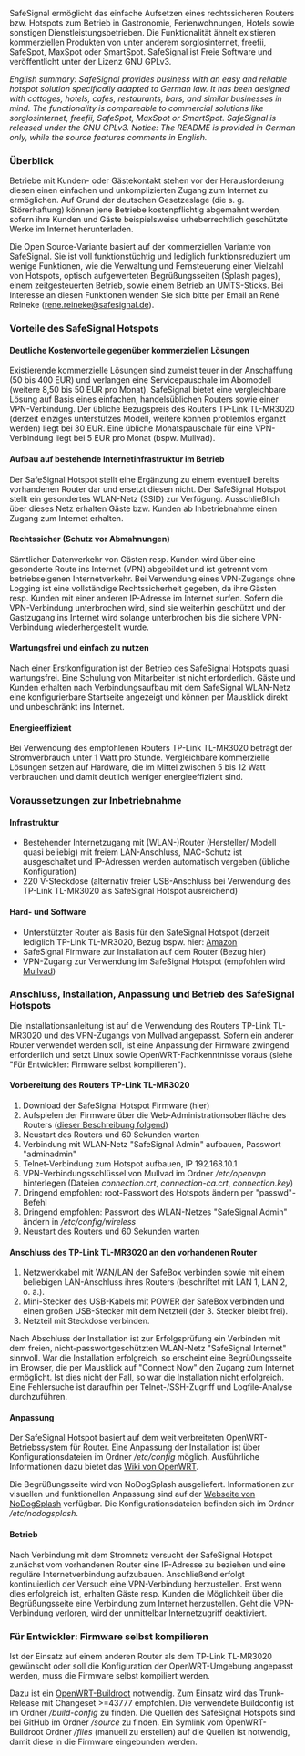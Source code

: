 SafeSignal ermöglicht das einfache Aufsetzen eines rechtssicheren Routers bzw. Hotspots zum Betrieb in Gastronomie, Ferienwohnungen, Hotels sowie sonstigen Dienstleistungsbetrieben. Die Funktionalität ähnelt existieren kommerziellen Produkten von unter anderem sorglosinternet, freefii, SafeSpot, MaxSpot oder SmartSpot.
SafeSignal ist Freie Software und veröffentlicht unter der Lizenz GNU GPLv3.

*English summary: SafeSignal provides business with an easy and reliable hotspot solution specifically adapted to German law. It has been designed with cottages, hotels, cafes, restaurants, bars, and similar businesses in mind. The functionality is compareable to commercial solutions like sorglosinternet, freefii, SafeSpot, MaxSpot or SmartSpot. SafeSignal is released under the GNU GPLv3. Notice: The README is provided in German only, while the source features comments in English.*

### Überblick
Betriebe mit Kunden- oder Gästekontakt stehen vor der Herausforderung diesen einen einfachen und unkomplizierten Zugang zum Internet zu ermöglichen. Auf Grund der deutschen Gesetzeslage (die s. g. Störerhaftung) können jene Betriebe kostenpflichtig abgemahnt werden, sofern ihre Kunden und Gäste beispielsweise urheberrechtlich geschützte Werke im Internet herunterladen.

Die Open Source-Variante basiert auf der kommerziellen Variante von SafeSignal. Sie ist voll funktionstüchtig und lediglich funktionsreduziert um wenige Funktionen, wie die Verwaltung und Fernsteuerung einer Vielzahl von Hotspots, optisch aufgewerteten Begrüßungsseiten (Splash pages), einem zeitgesteuerten Betrieb, sowie einem Betrieb an UMTS-Sticks. Bei Interesse an diesen Funktionen wenden Sie sich bitte per Email an René Reineke (rene.reineke@safesignal.de).

### Vorteile des SafeSignal Hotspots
#### Deutliche Kostenvorteile gegenüber kommerziellen Lösungen
Existierende kommerzielle Lösungen sind zumeist teuer in der Anschaffung (50 bis 400 EUR) und verlangen eine  Servicepauschale im Abomodell (weitere 8,50 bis 50 EUR pro Monat). SafeSignal bietet eine vergleichbare Lösung auf Basis eines einfachen, handelsüblichen Routers sowie einer VPN-Verbindung. Der übliche Bezugspreis des Routers TP-Link TL-MR3020 (derzeit einziges unterstützes Modell, weitere können problemlos ergänzt werden) liegt bei 30 EUR. Eine übliche Monatspauschale für eine VPN-Verbindung liegt bei 5 EUR pro Monat (bspw. Mullvad).

#### Aufbau auf bestehende Internetinfrastruktur im Betrieb
Der SafeSignal Hotspot stellt eine Ergänzung zu einem eventuell bereits vorhandenen Router dar und ersetzt diesen nicht. Der SafeSignal Hotspot stellt ein gesondertes WLAN-Netz (SSID) zur Verfügung. Ausschließlich über dieses Netz erhalten Gäste bzw. Kunden ab Inbetriebnahme einen Zugang zum Internet erhalten.

#### Rechtssicher (Schutz vor Abmahnungen)
Sämtlicher Datenverkehr von Gästen resp. Kunden wird über eine gesonderte Route ins Internet (VPN) abgebildet und ist getrennt vom betriebseigenen Internetverkehr. Bei Verwendung eines VPN-Zugangs ohne Logging ist eine vollständige Rechtssicherheit gegeben, da ihre Gästen resp. Kunden mit einer anderen IP-Adresse im Internet surfen. Sofern die VPN-Verbindung unterbrochen wird, sind sie weiterhin geschützt und der Gastzugang ins Internet wird solange unterbrochen bis die sichere VPN-Verbindung wiederhergestellt wurde.

#### Wartungsfrei und einfach zu nutzen
Nach einer Erstkonfiguration ist der Betrieb des SafeSignal Hotspots quasi wartungsfrei. Eine Schulung von Mitarbeiter ist nicht erforderlich. Gäste und Kunden erhalten nach Verbindungsaufbau mit dem SafeSignal WLAN-Netz eine konfigurierbare Startseite angezeigt und können per Mausklick direkt und unbeschränkt ins Internet.

#### Energieeffizient
Bei Verwendung des empfohlenen Routers TP-Link TL-MR3020 beträgt der Stromverbrauch unter 1 Watt pro Stunde. Vergleichbare kommerzielle Lösungen setzen auf Hardware, die im Mittel zwischen 5 bis 12 Watt verbrauchen und damit deutlich weniger energieeffizient sind.

### Voraussetzungen zur Inbetriebnahme

#### Infrastruktur
* Bestehender Internetzugang mit (WLAN-)Router (Hersteller/ Modell quasi beliebig) mit freiem LAN-Anschluss, MAC-Schutz ist ausgeschaltet und IP-Adressen werden automatisch vergeben (übliche Konfiguration)
* 220 V-Steckdose (alternativ freier USB-Anschluss bei Verwendung des TP-Link TL-MR3020 als SafeSignal Hotspot ausreichend)

#### Hard- und Software
* Unterstützter Router als Basis für den SafeSignal Hotspot (derzeit lediglich TP-Link TL-MR3020, Bezug bspw. hier: [Amazon](http://www.amazon.de/TP-Link-TL-MR3020-WLAN-Router-frustfreie-Verpackung/dp/B00634PLTW/)
* SafeSignal Firmware zur Installation auf dem Router (Bezug hier)
* VPN-Zugang zur Verwendung im SafeSignal Hotspot (empfohlen wird [Mullvad](http://www.mullvad.net))

### Anschluss, Installation, Anpassung und Betrieb des SafeSignal Hotspots
Die Installationsanleitung ist auf die Verwendung des Routers TP-Link TL-MR3020 und des VPN-Zugangs von Mullvad angepasst. Sofern ein anderer Router verwendet werden soll, ist eine Anpassung der Firmware zwingend erforderlich und setzt Linux sowie OpenWRT-Fachkenntnisse voraus (siehe "Für Entwickler: Firmware selbst kompilieren").

#### Vorbereitung des Routers TP-Link TL-MR3020
1. Download der SafeSignal Hotspot Firmware (hier)
2. Aufspielen der Firmware über die Web-Administrationsoberfläche des Routers ([dieser Beschreibung folgend](http://wiki.openwrt.org/toh/tp-link/tl-mr3020#method_using_web_gui_recommended))
3. Neustart des Routers und 60 Sekunden warten
4. Verbindung mit WLAN-Netz "SafeSignal Admin" aufbauen, Passwort "adminadmin"
5. Telnet-Verbindung zum Hotspot aufbauen, IP 192.168.10.1
6. VPN-Verbindungsschlüssel von Mullvad im Ordner */etc/openvpn* hinterlegen (Dateien *connection.crt*, *connection-ca.crt*, *connection.key*)
7. Dringend empfohlen: root-Passwort des Hotspots ändern per "passwd"-Befehl
8. Dringend empfohlen: Passwort des WLAN-Netzes "SafeSignal Admin" ändern in */etc/config/wireless*
9. Neustart des Routers und 60 Sekunden warten

#### Anschluss des TP-Link TL-MR3020 an den vorhandenen Router
1. Netzwerkkabel mit WAN/LAN der SafeBox verbinden sowie mit einem beliebigen LAN-Anschluss ihres Routers (beschriftet mit LAN 1, LAN 2, o. ä.).
2. Mini-Stecker des USB-Kabels mit POWER der SafeBox verbinden und einen großen USB-Stecker mit dem Netzteil (der 3. Stecker bleibt frei).
3. Netzteil mit Steckdose verbinden.

Nach Abschluss der Installation ist zur Erfolgsprüfung ein Verbinden mit dem freien, nicht-passwortgeschützten WLAN-Netz "SafeSignal Internet" sinnvoll. War die Installation erfolgreich, so erscheint eine Begrü0ungsseite im Browser, die per Mausklick auf "Connect Now" den Zugang zum Internet ermöglicht. Ist dies nicht der Fall, so war die Installation nicht erfolgreich. Eine Fehlersuche ist daraufhin per Telnet-/SSH-Zugriff und Logfile-Analyse durchzuführen.

#### Anpassung
Der SafeSignal Hotspot basiert auf dem weit verbreiteten OpenWRT-Betriebssystem für Router. Eine Anpassung der Installation ist über Konfigurationsdateien im Ordner */etc/config* möglich. Ausführliche Informationen dazu bietet das [Wiki von OpenWRT](http://wiki.openwrt.org/start).

Die Begrüßungsseite wird von NoDogSplash ausgeliefert. Informationen zur visuellen und funktionellen Anpassung sind auf der [Webseite von NoDogSplash](https://github.com/nodogsplash/nodogsplash/blob/master/README.md) verfügbar. Die Konfigurationsdateien befinden sich im Ordner */etc/nodogsplash*.

#### Betrieb
Nach Verbindung mit dem Stromnetz versucht der SafeSignal Hotspot zunächst vom vorhandenen Router eine IP-Adresse zu beziehen und eine reguläre Internetverbindung aufzubauen. Anschließend erfolgt kontinuierlich der Versuch eine VPN-Verbindung herzustellen. Erst wenn dies erfolgreich ist, erhalten Gäste resp. Kunden die Möglichkeit über die Begrüßungsseite eine Verbindung zum Internet herzustellen. Geht die VPN-Verbindung verloren, wird der unmittelbar Internetzugriff deaktiviert.

### Für Entwickler: Firmware selbst kompilieren
Ist der Einsatz auf einem anderen Router als dem TP-Link TL-MR3020 gewünscht oder soll die Konfiguration der OpenWRT-Umgebung angepasst werden, muss die Firmware selbst kompiliert werden.

Dazu ist ein [OpenWRT-Buildroot](http://wiki.openwrt.org/doc/howto/buildroot.exigence) notwendig. Zum Einsatz wird das Trunk-Release mit Changeset >=43777 empfohlen. 
Die verwendete Buildconfig ist im Ordner */build-config* zu finden. 
Die Quellen des SafeSignal Hotspots sind bei GitHub im Ordner */source* zu finden. Ein Symlink vom OpenWRT-Buildroot Ordner */files* (manuell zu erstellen) auf die Quellen ist notwendig, damit diese in die Firmware eingebunden werden.
